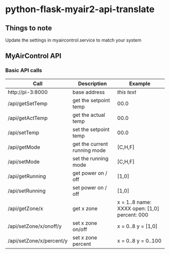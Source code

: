 # python-flask-myair2-api-translate 

## Things to note

Update the settings in myaircontrol.service to match your system 

## MyAirControl API

### Basic API calls

| Call                     | Description                  | Example                                      | 
| ------------------------ | ---------------------------- | -------------------------------------------- | 
| http://pi-3:8000         | base address                 | *this text*                                  |
| /api/getSetTemp          | get the setpoint temp        | 00.0                                         |
| /api/getActTemp          | get the actual temp          | 00.0                                         |
| /api/setTemp             | set the setpoint temp        | 00.0                                         |
| /api/getMode             | get the current running mode | [C,H,F]                                      |
| /api/setMode             | set the running mode         | [C,H,F]                                      |
| /api/getRunning          | get power on / off           | [1,0]                                        |
| /api/setRunning          | set power on / off           | [1,0]                                        |
| /api/getZone/x           | get x zone                   | x = 1..8 name: XXXX open: [1,0] percent: 000 |
| /api/setZone/x/onoff/y   | set x zone on/off            | x = 0..8 y = [1,0]                           |
| /api/setZone/x/percent/y | set x zone percent           | x = 0..8 y = 0..100                          |


